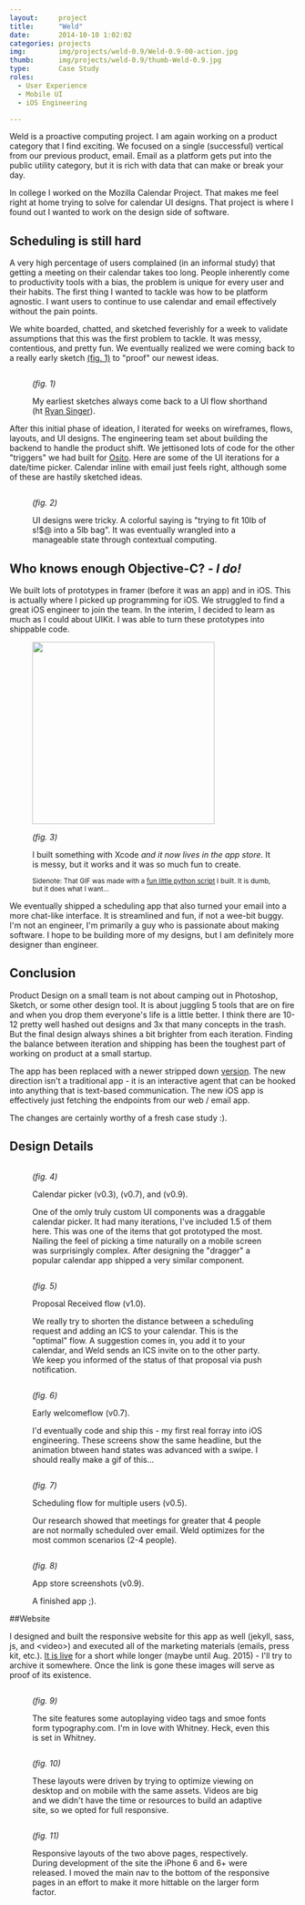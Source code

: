 ```yaml
---
layout:     project
title:      "Weld"
date:       2014-10-10 1:02:02
categories: projects
img:        img/projects/weld-0.9/Weld-0.9-00-action.jpg
thumb:      img/projects/weld-0.9/thumb-Weld-0.9.jpg
type:       Case Study
roles:
  - User Experience
  - Mobile UI
  - iOS Engineering

---
```


Weld is a proactive computing project. I am again working on a product category that I find exciting. We focused on a single (successful) vertical from our previous product, email. Email as a platform gets put into the public utility category, but it is rich with data that can make or break your day.

In college I worked on the Mozilla Calendar Project. That makes me feel right at home trying to solve for calendar UI designs. That project is where I found out I wanted to work on the design side of software.

## Scheduling is still hard

A very high percentage of users complained (in an informal study) that getting a meeting on their calendar takes too long. People inherently come to productivity tools with a bias, the problem is unique for every user and their habits. The first thing I wanted to tackle was how to be platform agnostic. I want users to continue to use calendar and email effectively without the pain points.

We white boarded, chatted, and sketched feverishly for a week to validate assumptions that this was the first problem to tackle. It was messy, contentious, and pretty fun. We eventually realized we were coming back to a really early sketch [(fig. 1)](#fig1) to "proof" our newest ideas.

<figure class="sketch" id="fig1">
  <img src="{{ site.url }}/img/projects/weld-0.9/Weld-0.9-01-wire.jpg" alt="" class="technical">
  <figcaption>
    <p><em>(fig. 1)</em></p>
    <p>My earliest sketches always come back to a UI flow shorthand (ht <a href="https://signalvnoise.com/posts/1926-a-shorthand-for-designing-ui-flows" alt="UI shorthand">Ryan Singer</a>).</p>
  </figcaption>
</figure>

After this initial phase of ideation, I iterated for weeks on wireframes, flows, layouts, and UI designs. The engineering team set about building the backend to handle the product shift. We jettisoned lots of code for the other "triggers" we had built for [Osito]({{site.url}}/projects/osito). Here are some of the UI iterations for a date/time picker. Calendar inline with email just feels right, although some of these are hastily sketched ideas.

<figure id="fig2">
  <img src="{{ site.url }}/img/projects/weld-0.9/Weld-0.9-02-ui.jpg" alt="">
  <figcaption>
    <p><em>(fig. 2)</em></p>
    <p>UI designs were tricky. A colorful saying is "trying to fit 10lb of s!$@ into a 5lb bag". It was eventually wrangled into a manageable state through contextual computing.</p>
  </figcaption>
</figure>

## Who knows enough Objective-C? *- __I do!__*

We built lots of prototypes in framer (before it was an app) and in iOS. This is actually where I picked up programming for iOS. We struggled to find a great iOS engineer to join the team. In the interim, I decided to learn as much as I could about UIKit. I was able to turn these prototypes into shippable code.

<figure id="fig3">
  <img src="{{ site.url }}/img/projects/weld-0.9/Weld-0.9-03-ios.gif" alt="" width="320" class="skinny">
  <figcaption>
    <p><em>(fig. 3)</em></p>
    <p>I built something with Xcode <em>and it now lives in the app store</em>. It is messy, but it works and it was so much fun to create.</p>
    <p><small>Sidenote: That GIF was made with a <a href="https://github.com/volanStudio/pioppi/tree/master/python/gifc">fun little python script</a> I built. It is dumb, but it does what I want...</small></p>
  </figcaption>
</figure>

We eventually shipped a scheduling app that also turned your email into a more chat-like interface. It is streamlined and fun, if not a wee-bit buggy. I'm not an engineer, I'm primarily a guy who is passionate about making software. I hope to be building more of my designs, but I am definitely more designer than engineer.


## Conclusion

Product Design on a small team is not about camping out in Photoshop, Sketch, or some other design tool. It is about juggling 5 tools that are on fire and when you drop them everyone's life is a little better. I think there are 10-12 pretty well hashed out designs and 3x that many concepts in the trash. But the final design always shines a bit brighter from each iteration. Finding the balance between iteration and shipping has been the toughest part of working on product at a small startup.

The app has been replaced with a newer stripped down [version](https://itunes.apple.com/us/app/weld-actions-made-easy/id834807261). The new direction isn't a traditional app - it is an interactive agent that can be hooked into anything that is text-based communication. The new iOS app is effectively just fetching the endpoints from our web / email app.

The changes are certainly worthy of a fresh case study :).

## Design Details

<figure id="fig4">
  <img src="{{ site.url }}/img/projects/weld-0.9/Weld-0.9-09-CalendarPicker.jpg" alt="">
  <figcaption>
    <p><em>(fig. 4)</em></p>
    <p>Calendar picker (v0.3), (v0.7), and (v0.9).</p>
    <p>One of the omly truly custom UI components was a draggable calendar picker. It had many iterations, I've included 1.5 of them here. This was one of the items that got prototyped the most. Nailing the feel of picking a time naturally on a mobile screen was surprisingly complex. After designing the "dragger" a popular calendar app shipped a very similar component. </p>
  </figcaption>
</figure>

<figure id="fig5">
  <img src="{{ site.url }}/img/projects/weld-0.9/Weld-0.9-08-Suggestion.jpg" alt="">
  <figcaption>
    <p><em>(fig. 5)</em></p>
    <p>Proposal Received flow (v1.0).</p>
    <p>We really try to shorten the distance between a scheduling request and adding an ICS to your calendar. This is the "optimal" flow. A suggestion comes in, you add it to your calendar, and Weld sends an ICS invite on to the other party. We keep you informed of the status of that proposal via push notification.</p>
  </figcaption>
</figure>

<figure id="fig6">
  <img src="{{ site.url }}/img/projects/weld-0.9/Weld-0.9-07-welcomeFlow.jpg" alt="">
  <figcaption>
    <p><em>(fig. 6)</em></p>
    <p>Early welcomeflow (v0.7).</p>
    <p>I'd eventually code and ship this - my first real forray into iOS engineering. These screens show the same headline, but the animation btween hand states was advanced with a swipe. I should really make a gif of this...</p>
  </figcaption>
</figure>

<figure id="fig7">
  <img src="{{ site.url }}/img/projects/weld-0.9/Weld-0.9-06-schedulingFlow.jpg" alt="">
  <figcaption>
    <p><em>(fig. 7)</em></p>
    <p>Scheduling flow for multiple users (v0.5).</p>
    <p>Our research showed that meetings for greater that 4 people are not normally scheduled over email. Weld optimizes for the most common scenarios (2-4 people).</p>
  </figcaption>
</figure>

<figure id="fig8">
  <img src="{{ site.url }}/img/projects/weld-0.9/Weld-0.9-05-shipped.jpg" alt="">
  <figcaption>
    <p><em>(fig. 8)</em></p>
    <p>App store screenshots (v0.9).</p>
    <p>A finished app ;).</p>
  </figcaption>
</figure>

##Website

I designed and built the responsive website for this app as well (jekyll, sass, js, and \<video\>) and executed all of the marketing materials (emails, press kit, etc.). [It is live](http://www.weldai.com) for a short while longer (maybe until Aug. 2015) - I'll try to archive it somewhere. Once the link is gone these images will serve as proof of its existence.

<figure id="fig9">
  <img src="{{ site.url }}/img/projects/weld-0.9/Weld-0.9-10-landing.jpg" alt="">
  <figcaption>
    <p><em>(fig. 9)</em></p>
    <p>The site features some autoplaying video tags and smoe fonts form typography.com. I'm in love with Whitney. Heck, even this is set in Whitney.</p>
  </figcaption>
</figure>

<figure id="fig10">
  <img src="{{ site.url }}/img/projects/weld-0.9/Weld-0.9-11-features.jpg" alt="">
  <figcaption>
    <p><em>(fig. 10)</em></p>
    <p>These layouts were driven by trying to optimize viewing on desktop and on mobile with the same assets. Videos are big and we didn't have the time or resources to build an adaptive site, so we opted for full responsive.</p>
  </figcaption>
</figure>

<figure id="fig11">
  <img src="{{ site.url }}/img/projects/weld-0.9/Weld-0.9-12-responsive.jpg" alt="">
  <figcaption>
    <p><em>(fig. 11)</em></p>
    <p>Responsive layouts of the two above pages, respectively. During development of the site the iPhone 6 and 6+ were released. I moved the main nav to the bottom of the responsive pages in an effort to make it more hittable on the larger form factor.</p>
  </figcaption>
</figure>


